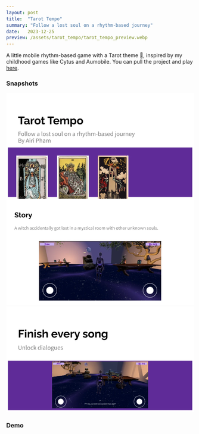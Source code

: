 ```yaml
---
layout: post
title:  "Tarot Tempo"
summary: "Follow a lost soul on a rhythm-based journey"
date:   2023-12-25
preview: /assets/tarot_tempo/tarot_tempo_preview.webp
---
```


A little mobile rhythm-based game with a Tarot theme 🔮, inspired by my childhood games like Cytus and Aumobile. You can pull the project and play [here](https://github.com/PhuongPhamUSC/Tarot-Tempo).

### Snapshots
![Picture 1](/assets/tarot_tempo/tarot-tempo003.webp)
![Picture 2](/assets/tarot_tempo/tarot-tempo002.webp)
![Picture 3](/assets/tarot_tempo/tarot-tempo001.webp)

### Demo

